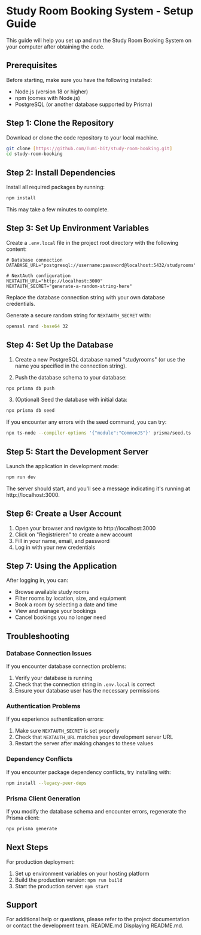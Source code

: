 # Study Room Booking System - Setup Guide

This guide will help you set up and run the Study Room Booking System on your computer after obtaining the code.

## Prerequisites

Before starting, make sure you have the following installed:

- Node.js (version 18 or higher)
- npm (comes with Node.js)
- PostgreSQL (or another database supported by Prisma)

## Step 1: Clone the Repository

Download or clone the code repository to your local machine.

```bash
git clone [https://github.com/Tumi-bit/study-room-booking.git]
cd study-room-booking
```

## Step 2: Install Dependencies

Install all required packages by running:

```bash
npm install
```

This may take a few minutes to complete.

## Step 3: Set Up Environment Variables

Create a `.env.local` file in the project root directory with the following content:

```
# Database connection
DATABASE_URL="postgresql://username:password@localhost:5432/studyrooms"

# NextAuth configuration
NEXTAUTH_URL="http://localhost:3000"
NEXTAUTH_SECRET="generate-a-random-string-here"
```

Replace the database connection string with your own database credentials.

Generate a secure random string for `NEXTAUTH_SECRET` with:

```bash
openssl rand -base64 32
```

## Step 4: Set Up the Database

1. Create a new PostgreSQL database named "studyrooms" (or use the name you specified in the connection string).

2. Push the database schema to your database:

```bash
npx prisma db push
```

3. (Optional) Seed the database with initial data:

```bash
npx prisma db seed
```

If you encounter any errors with the seed command, you can try:

```bash
npx ts-node --compiler-options '{"module":"CommonJS"}' prisma/seed.ts
```

## Step 5: Start the Development Server

Launch the application in development mode:

```bash
npm run dev
```

The server should start, and you'll see a message indicating it's running at http://localhost:3000.

## Step 6: Create a User Account

1. Open your browser and navigate to http://localhost:3000
2. Click on "Registrieren" to create a new account
3. Fill in your name, email, and password
4. Log in with your new credentials

## Step 7: Using the Application

After logging in, you can:

- Browse available study rooms
- Filter rooms by location, size, and equipment
- Book a room by selecting a date and time
- View and manage your bookings
- Cancel bookings you no longer need

## Troubleshooting

### Database Connection Issues

If you encounter database connection problems:

1. Verify your database is running
2. Check that the connection string in `.env.local` is correct
3. Ensure your database user has the necessary permissions

### Authentication Problems

If you experience authentication errors:

1. Make sure `NEXTAUTH_SECRET` is set properly
2. Check that `NEXTAUTH_URL` matches your development server URL
3. Restart the server after making changes to these values

### Dependency Conflicts

If you encounter package dependency conflicts, try installing with:

```bash
npm install --legacy-peer-deps
```

### Prisma Client Generation

If you modify the database schema and encounter errors, regenerate the Prisma client:

```bash
npx prisma generate
```

## Next Steps

For production deployment:

1. Set up environment variables on your hosting platform
2. Build the production version: `npm run build`
3. Start the production server: `npm start`

## Support

For additional help or questions, please refer to the project documentation or contact the development team.
README.md
Displaying README.md.
